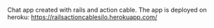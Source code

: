 Chat app created with rails and action cable. The app is deployed on heroku: https://railsactioncablesilo.herokuapp.com/
